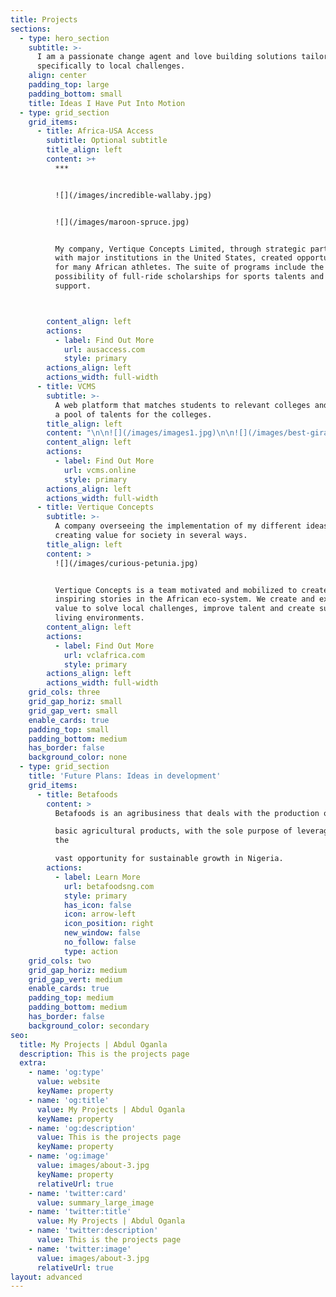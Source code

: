 ```yaml
---
title: Projects
sections:
  - type: hero_section
    subtitle: >-
      I am a passionate change agent and love building solutions tailored
      specifically to local challenges.
    align: center
    padding_top: large
    padding_bottom: small
    title: Ideas I Have Put Into Motion
  - type: grid_section
    grid_items:
      - title: Africa-USA Access
        subtitle: Optional subtitle
        title_align: left
        content: >+
          ***


          ![](/images/incredible-wallaby.jpg)


          ![](/images/maroon-spruce.jpg)


          My company, Vertique Concepts Limited, through strategic partnerships
          with major institutions in the United States, created opportunities
          for many African athletes. The suite of programs include the
          possibility of full-ride scholarships for sports talents and migration
          support. 



        content_align: left
        actions:
          - label: Find Out More
            url: ausaccess.com
            style: primary
        actions_align: left
        actions_width: full-width
      - title: VCMS
        subtitle: >-
          A web platform that matches students to relevant colleges and provides
          a pool of talents for the colleges.
        title_align: left
        content: "\n\n![](/images/images1.jpg)\n\n![](/images/best-giraffe.jpg)\n\nVCMS enables student-athletes to get matched with\_ academic institutions in the United States to play sports and receive world class education. It serves as a simple platform that connects student-athletes to college athletic coaches looking for talents.\n"
        content_align: left
        actions:
          - label: Find Out More
            url: vcms.online
            style: primary
        actions_align: left
        actions_width: full-width
      - title: Vertique Concepts
        subtitle: >-
          A company overseeing the implementation of my different ideas and
          creating value for society in several ways.
        title_align: left
        content: >
          ![](/images/curious-petunia.jpg)


          Vertique Concepts is a team motivated and mobilized to create
          inspiring stories in the African eco-system. We create and export
          value to solve local challenges, improve talent and create sustainable
          living environments.
        content_align: left
        actions:
          - label: Find Out More
            url: vclafrica.com
            style: primary
        actions_align: left
        actions_width: full-width
    grid_cols: three
    grid_gap_horiz: small
    grid_gap_vert: small
    enable_cards: true
    padding_top: small
    padding_bottom: medium
    has_border: false
    background_color: none
  - type: grid_section
    title: 'Future Plans: Ideas in development'
    grid_items:
      - title: Betafoods
        content: >
          Betafoods is an agribusiness that deals with the production of

          basic agricultural products, with the sole purpose of leveraging on
          the

          vast opportunity for sustainable growth in Nigeria.
        actions:
          - label: Learn More
            url: betafoodsng.com
            style: primary
            has_icon: false
            icon: arrow-left
            icon_position: right
            new_window: false
            no_follow: false
            type: action
    grid_cols: two
    grid_gap_horiz: medium
    grid_gap_vert: medium
    enable_cards: true
    padding_top: medium
    padding_bottom: medium
    has_border: false
    background_color: secondary
seo:
  title: My Projects | Abdul Oganla
  description: This is the projects page
  extra:
    - name: 'og:type'
      value: website
      keyName: property
    - name: 'og:title'
      value: My Projects | Abdul Oganla
      keyName: property
    - name: 'og:description'
      value: This is the projects page
      keyName: property
    - name: 'og:image'
      value: images/about-3.jpg
      keyName: property
      relativeUrl: true
    - name: 'twitter:card'
      value: summary_large_image
    - name: 'twitter:title'
      value: My Projects | Abdul Oganla
    - name: 'twitter:description'
      value: This is the projects page
    - name: 'twitter:image'
      value: images/about-3.jpg
      relativeUrl: true
layout: advanced
---
```

